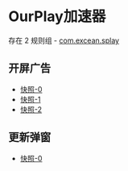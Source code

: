 # OurPlay加速器

存在 2 规则组 - [com.excean.splay](/src/apps/com.excean.splay.ts)

## 开屏广告

- [快照-0](https://gkd-kit.gitee.io/import/12684539)
- [快照-1](https://gkd-kit.gitee.io/import/12684565)
- [快照-2](https://gkd-kit.gitee.io/import/12684579)

## 更新弹窗

- [快照-0](https://gkd-kit.gitee.io/import/12684551)
